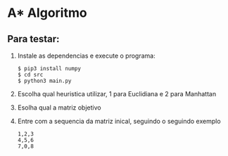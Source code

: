 # A* Algoritmo

## Para testar:
1. Instale as dependencias e execute o programa:
    ```
    $ pip3 install numpy
    $ cd src
    $ python3 main.py
    ```
2. Escolha qual heuristica utilizar, 1 para Euclidiana e 2 para Manhattan

3. Esolha qual a matriz objetivo

4. Entre com a sequencia da matriz inical, seguindo o seguindo exemplo
      ```
      1,2,3
      4,5,6
      7,0,8
      ```
  
